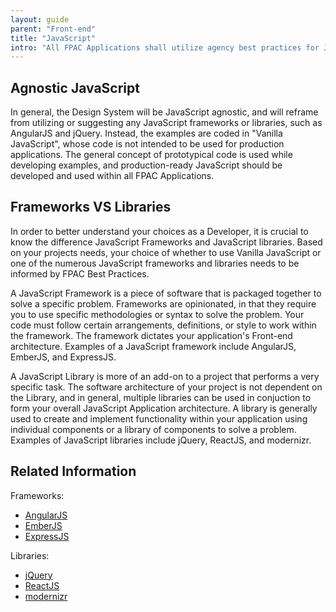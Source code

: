 ```yaml
---
layout: guide
parent: "Front-end"
title: "JavaScript"
intro: "All FPAC Applications shall utilize agency best practices for JavaScript and Front-end code related issues."
---
```


## Agnostic JavaScript

In general, the Design System will be JavaScript agnostic, and will reframe from utilizing or suggesting any JavaScript frameworks or libraries, such as AngularJS and jQuery. Instead, the examples are coded in "Vanilla JavaScript", whose code is not intended to be used for production applications. The general concept of prototypical code is used while developing examples, and production-ready JavaScript should be developed and used within all FPAC Applications.

## Frameworks VS Libraries

In order to better understand your choices as a Developer, it is crucial to know the difference JavaScript Frameworks and JavaScript libraries. Based on your projects needs, your choice of whether to use Vanilla JavaScript or one of the numerous JavaScript frameworks and libraries needs to be informed by FPAC Best Practices.

A JavaScript Framework is a piece of software that is packaged together to solve a specific problem. Frameworks are opinionated, in that they require you to use specific methodologies or syntax to solve the problem. Your code must follow certain arrangements, definitions, or style to work within the framework. The framework dictates your application's Front-end architecture. Examples of a JavaScript framework include AngularJS, EmberJS, and ExpressJS.

A JavaScript Library is more of an add-on to a project that performs a very specific task. The software architecture of your project is not dependent on the Library, and in general, multiple libraries can be used in conjuction to form your overall JavaScript Application architecture. A library is generally used to create and implement functionality within your application using individual components or a library of components to solve a problem. Examples of JavaScript libraries include jQuery, ReactJS, and modernizr.

## Related Information

Frameworks:

* [AngularJS](https://angularjs.org/)
* [EmberJS](https://www.emberjs.com/)
* [ExpressJS](https://expressjs.com/)

Libraries:

* [jQuery](https://jquery.com/)
* [ReactJS](https://reactjs.org/)
* [modernizr](https://modernizr.com/)



